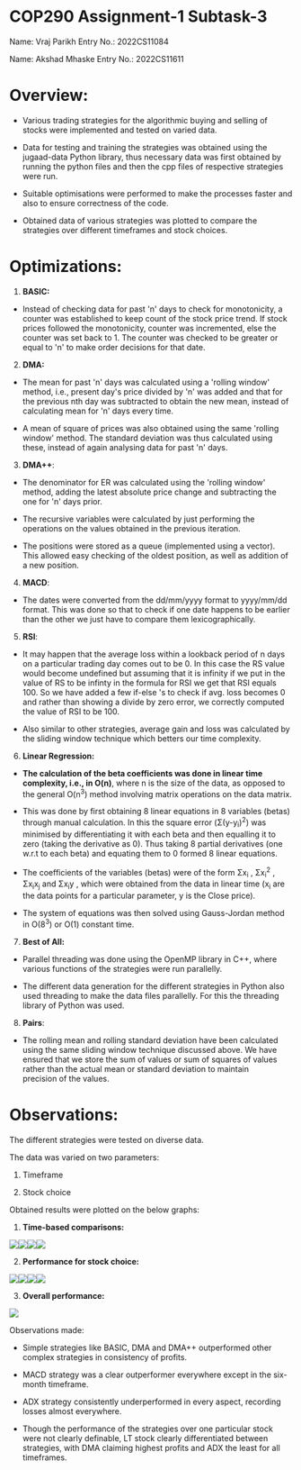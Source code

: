COP290 Assignment-1 Subtask-3
=============================

Name: Vraj Parikh   Entry No.: 2022CS11084

Name: Akshad Mhaske Entry No.: 2022CS11611

# Overview:

-   Various trading strategies for the algorithmic buying and selling of
    stocks were implemented and tested on varied data.

-   Data for testing and training the strategies was obtained using the
    jugaad-data Python library, thus necessary data was first obtained
    by running the python files and then the cpp files of respective
    strategies were run.

-   Suitable optimisations were performed to make the processes faster
    and also to ensure correctness of the code.

-   Obtained data of various strategies was plotted to compare the
    strategies over different timeframes and stock choices.

# Optimizations:

1.  **BASIC:** 
-   Instead of checking data for past 'n' days to check for
    monotonicity, a counter was established to keep count of the stock
    price trend. If stock prices followed the monotonicity, counter was
    incremented, else the counter was set back to 1. The counter was
    checked to be greater or equal to 'n' to make order decisions for
    that date.

2.  **DMA:**

-   The mean for past 'n' days was calculated using a 'rolling window'
    method, i.e., present day's price divided by 'n' was added and that
    for the previous nth day was subtracted to obtain the new mean,
    instead of calculating mean for 'n' days every time.

-   A mean of square of prices was also obtained using the same 'rolling
    window' method. The standard deviation was thus calculated using
    these, instead of again analysing data for past 'n' days.

3.  **DMA++**:

-   The denominator for ER was calculated using the 'rolling window'
    method, adding the latest absolute price change and subtracting
    the one for 'n' days prior.

-   The recursive variables were calculated by just performing the
    operations on the values obtained in the previous iteration.

-   The positions were stored as a queue (implemented using a vector).
    This allowed easy checking of the oldest position, as well as
    addition of a new position.

4.  **MACD**:

-   The dates were converted from the dd/mm/yyyy format to yyyy/mm/dd
    format. This was done so that to check if one date happens to be
    earlier than the other we just have to compare them
    lexicographically.

5.  **RSI**:

-   It may happen that the average loss within a lookback period of n
    days on a particular trading day comes out to be 0. In this case the
    RS value would become undefined but assuming that it is infinity if
    we put in the value of RS to be infinty in the formula for RSI we
    get that RSI equals 100. So we have added a few if-else \'s to check
    if avg. loss becomes 0 and rather than showing a divide by zero
    error, we correctly computed the value of RSI to be 100.

-   Also similar to other strategies, average gain and loss was
    calculated by the sliding window technique which betters
    our time complexity.

6.  **Linear Regression:**

-   **The calculation of the beta coefficients was done in linear time
    complexity, i.e., in O(n)**, where n is the size of the data, as
    opposed to the general O(n<sup>3</sup>) method involving matrix operations on
    the data matrix.

-   This was done by first obtaining 8 linear equations in 8 variables
    (betas) through manual calculation. In this the square error
    (Σ(y-y<sub>i</sub>)<sup>2</sup>) was minimised by differentiating it with each beta
    and then equalling it to zero (taking the derivative as 0). Thus
    taking 8 partial derivatives (one w.r.t to each beta) and equating
    them to 0 formed 8 linear equations.

-   The coefficients of the variables (betas) were of the form Σx<sub>i</sub> ,
    Σx<sub>i</sub><sup>2</sup> , Σx<sub>i</sub>x<sub>j</sub> and Σx<sub>i</sub>y , which were obtained from the data
    in linear time (x<sub>i</sub> are the data points for a particular parameter,
    y is the Close price).

-   The system of equations was then solved using Gauss-Jordan method in
    O(8<sup>3</sup>) or O(1) constant time.

7.  **Best of All:**

-   Parallel threading was done using the OpenMP library in C++, where
    various functions of the strategies were run parallelly.

-   The different data generation for the different strategies in Python
    also used threading to make the data files parallelly. For this the
    threading library of Python was used.

8.  **Pairs**:

-   The rolling mean and rolling standard deviation have been calculated
    using the same sliding window technique discussed above. We have
    ensured that we store the sum of values or sum of squares of values
    rather than the actual mean or standard deviation to maintain
    precision of the values.

# Observations:

The different strategies were tested on diverse data.

The data was varied on two parameters:

1.  Timeframe

2.  Stock choice

Obtained results were plotted on the below graphs:

1.  **Time-based comparisons:**

![](./image1.jpg)![](./image2.jpg)![](./image3.jpg)![](./image4.jpg)

2.  **Performance for stock choice:**

![](./image5.jpg)![](./image6.jpg)![](./image7.jpg)![](./image8.jpg)

3.  **Overall performance:**

![](./image9.jpg)

Observations made:

-   Simple strategies like BASIC, DMA and DMA++ outperformed other
    complex strategies in consistency of profits.

-   MACD strategy was a clear outperformer everywhere except in the
    six-month timeframe.

-   ADX strategy consistently underperformed in every aspect, recording
    losses almost everywhere.

-   Though the performance of the strategies over one particular stock
    were not clearly definable, LT stock clearly differentiated between
    strategies, with DMA claiming highest profits and ADX the least for
    all timeframes.

